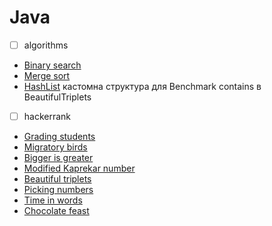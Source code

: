 # Java

- [ ] algorithms

- [Binary search](https://github.com/dated30txl/Java/blob/main/src/main/java/BinarySearch.java)
- [Merge sort](https://github.com/dated30txl/Java/blob/main/src/main/java/MergeSort.java)
- [HashList](https://github.com/dated30txl/Java/blob/main/src/main/java/HashList.java) кастомна структура для Benchmark contains в BeautifulTriplets


- [ ] hackerrank

- [Grading students](https://github.com/dated30txl/Java/blob/main/src/main/java/GradingStudents.java)
- [Migratory birds](https://github.com/dated30txl/Java/blob/main/src/main/java/MigratoryBirds.java)
- [Bigger is greater](https://github.com/dated30txl/Java/blob/main/src/main/java/BiggerIsGreater.java)
- [Modified Kaprekar number](https://github.com/dated30txl/Java/blob/main/src/main/java/KaprekarNumbers.java)
- [Beautiful triplets](https://github.com/dated30txl/Java/blob/main/src/main/java/BeautifulTriplets.java)
- [Picking numbers](https://github.com/dated30txl/Java/blob/main/src/main/java/PickingNumbers.java)
- [Time in words](https://github.com/dated30txl/Java/blob/main/src/main/java/TimeInWords.java)
- [Chocolate feast](https://github.com/dated30txl/Java/blob/main/src/main/java/ChocolateFeast.java)